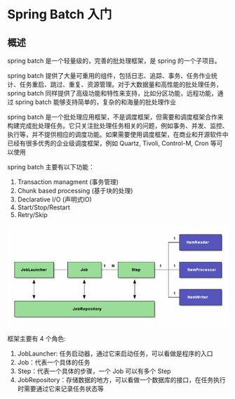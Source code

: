 # Spring Batch 入门

## 概述

spring batch 是一个轻量级的，完善的批处理框架，是 spring 的一个子项目。

spring batch 提供了大量可重用的组件，包括日志、追踪、事务、任务作业统计、任务重启、跳过、重复、资源管理。对于大数据量和高性能的批处理任务，spring batch 同样提供了高级功能和特性来支持，比如分区功能，远程功能，通过 spring batch 能够支持简单的，复杂的和海量的批处理作业

spring batch 是一个批处理应用框架，不是调度框架，但需要和调度框架合作来构建完成批处理任务。它只关注批处理任务相关的问题，例如事务、并发、监控、执行等，并不提供相应的调度功能。如果需要使用调度框架，在商业和开源软件中已经有很多优秀的企业级调度框架，例如 Quartz, Tivoli, Control-M, Cron 等可以使用

spring batch 主要有以下功能：

1. Transaction managment (事务管理)
2. Chunk based processing (基于块的处理)
3. Declarative I/O (声明式IO)
4. Start/Stop/Restart
5. Retry/Skip

<img src="img/1.png" style="zoom:125%;" />

框架主要有 4 个角色:

1. JobLauncher: 任务启动器，通过它来启动任务，可以看做是程序的入口
2. Job：代表一个具体的任务
3. Step：代表一个具体的步骤，一个 Job 可以有多个 Step
4. JobRepository：存储数据的地方，可以看做一个数据库的接口，在任务执行时需要通过它来记录任务状态等

